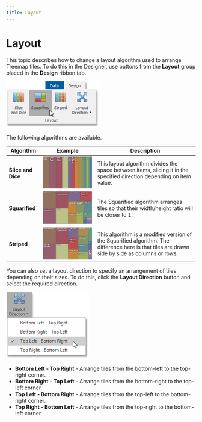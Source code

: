 ```yaml
---
title: Layout
---
```

# Layout
This topic describes how to change a layout algorithm used to arrange Treemap tiles. To do this in the Designer, use buttons from the **Layout** group placed in the **Design** ribbon tab.

![Treemap_LayoutButtons_Ribbon](../../../../images/Img125439.png)

The following algorithms are available.

| Algorithm | Example | Description |
|---|---|---|
| **Slice and Dice** | ![Treemap_SliceAndDice](../../../../images/Img125436.png) | This layout algorithm divides the space between items, slicing it in the specified direction depending on item value. |
| **Squarified** | ![Treemap_Squarified](../../../../images/Img125437.png) | The Squarified algorithm arranges tiles so that their width/height ratio will be closer to 1. |
| **Striped** | ![Treemap_Striped](../../../../images/Img125438.png) | This algorithm is a modified version of the Squarified algorithm. The difference here is that tiles are drawn side by side as columns or rows. |

You can also set a layout direction to specify an arrangement of tiles depending on their sizes. To do this, click the **Layout Direction** button and select the required direction.

![Treemap_LayoutDirection_Ribbon](../../../../images/Img125440.png)
* **Bottom Left - Top Right** - Arrange tiles from the bottom-left to the top-right corner.
* **Bottom Right - Top Left** - Arrange tiles from the bottom-right to the top-left corner.
* **Top Left - Bottom Right** - Arrange tiles from the top-left to the bottom-right corner.
* **Top Right - Bottom Left** - Arrange tiles from the top-right to the bottom-left corner.